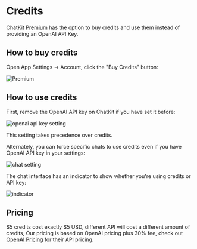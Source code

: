 # Credits

ChatKit [Premium](https://chatkit.app/#pricing) has the option to buy credits and use them instead of providing an OpenAI API Key.

## How to buy credits

Open App Settings -> Account, click the "Buy Credits" button:

![Premium](https://cdn.jsdelivr.net/gh/egoist-bot/images@main/uPic/HQ1KyI.png)

## How to use credits

First, remove the OpenAI API key on ChatKit if you have set it before:

![openai api key setting](https://cdn.jsdelivr.net/gh/egoist-bot/images@main/uPic/4t96rF.png)

This setting takes precedence over credits.

Alternately, you can force specific chats to use credits even if you have OpenAI API key in your settings:

![chat setting](https://cdn.jsdelivr.net/gh/egoist-bot/images@main/uPic/b6gV1g.png)

The chat interface has an indicator to show whether you're using credits or API key:

![indicator](https://cdn.jsdelivr.net/gh/egoist-bot/images@main/uPic/MhA3x6.png)

## Pricing

$5 credits cost exactly $5 USD, different API will cost a different amount of credits, Our pricing is based on OpenAI pricing plus 30% fee, check out [OpenAI Pricing](https://openai.com/pricing) for their API pricing.
